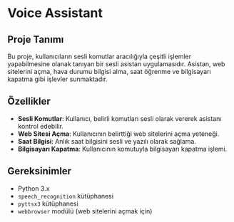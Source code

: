# Voice Assistant

## Proje Tanımı
Bu proje, kullanıcıların sesli komutlar aracılığıyla çeşitli işlemler yapabilmesine olanak tanıyan bir sesli asistan uygulamasıdır. Asistan, web sitelerini açma, hava durumu bilgisi alma, saat öğrenme ve bilgisayarı kapatma gibi işlevler sunmaktadır.

## Özellikler
- **Sesli Komutlar**: Kullanıcı, belirli komutları sesli olarak vererek asistanı kontrol edebilir.
- **Web Sitesi Açma**: Kullanıcının belirttiği web sitelerini açma yeteneği.
- **Saat Bilgisi**: Anlık saat bilgisini sesli ve yazılı olarak sağlama.
- **Bilgisayarı Kapatma**: Kullanıcının komutuyla bilgisayarı kapatma işlemi.

## Gereksinimler
- Python 3.x
- `speech_recognition` kütüphanesi
- `pyttsx3` kütüphanesi
- `webbrowser` modülü (web sitelerini açmak için)
